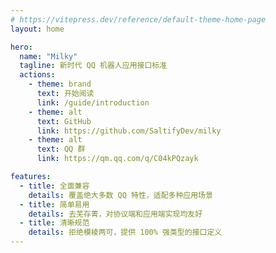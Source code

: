 ```yaml
---
# https://vitepress.dev/reference/default-theme-home-page
layout: home

hero:
  name: "Milky"
  tagline: 新时代 QQ 机器人应用接口标准
  actions:
    - theme: brand
      text: 开始阅读
      link: /guide/introduction
    - theme: alt
      text: GitHub
      link: https://github.com/SaltifyDev/milky
    - theme: alt
      text: QQ 群
      link: https://qm.qq.com/q/C04kPQzayk

features:
  - title: 全面兼容
    details: 覆盖绝大多数 QQ 特性，适配多种应用场景
  - title: 简单易用
    details: 去芜存菁，对协议端和应用端实现均友好
  - title: 清晰规范
    details: 拒绝模棱两可，提供 100% 强类型的接口定义
---
```


